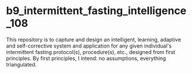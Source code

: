 # b9_intermittent_fasting_intelligence_108
This repository is to capture and design an intelligent, learning, adaptive and self-corrective system and application for any given individual's intermittent fasting protocol(s), procedure(s), etc., designed from first principles. By first principles, I intend: no assumptions, everything triangulated. 
